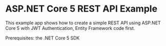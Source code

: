 # ASP.NET Core 5 REST API Example

This example app shows how to create a simple REST API using ASP.NET Core 5 with JWT Authentication, Entity Framework code first.

Prerequisites: the .NET Core 5 SDK
